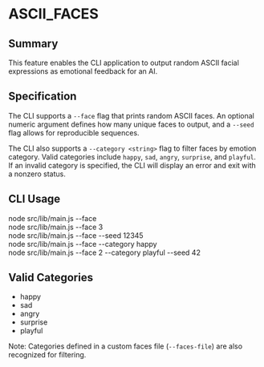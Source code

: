 # ASCII_FACES

## Summary

This feature enables the CLI application to output random ASCII facial expressions as emotional feedback for an AI.

## Specification

The CLI supports a `--face` flag that prints random ASCII faces. An optional numeric argument defines how many unique faces to output, and a `--seed` flag allows for reproducible sequences.

The CLI also supports a `--category <string>` flag to filter faces by emotion category. Valid categories include `happy`, `sad`, `angry`, `surprise`, and `playful`. If an invalid category is specified, the CLI will display an error and exit with a nonzero status.

## CLI Usage

node src/lib/main.js --face  
node src/lib/main.js --face 3  
node src/lib/main.js --face --seed 12345  
node src/lib/main.js --face --category happy  
node src/lib/main.js --face 2 --category playful --seed 42  

## Valid Categories

- happy  
- sad  
- angry  
- surprise  
- playful  

Note: Categories defined in a custom faces file (`--faces-file`) are also recognized for filtering.
